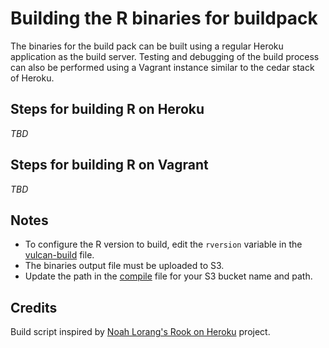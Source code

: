 # Building the R binaries for buildpack

The binaries for the build pack can be built using a regular Heroku application as the build server.
Testing and debugging of the build process can also be performed using a Vagrant instance similar to the cedar stack of Heroku.

## Steps for building R on Heroku

_TBD_

## Steps for building R on Vagrant

_TBD_

## Notes
* To configure the R version to build, edit the `rversion` variable in the [vulcan-build](../../master/support/vulcan-build) file.
* The binaries output file must be uploaded to S3.
* Update the path in the [compile](../../master/bin/compile#L20) file for your S3 bucket name and path.

## Credits
Build script inspired by [Noah Lorang's Rook on Heroku](https://github.com/noahhl/rookonheroku) project.
